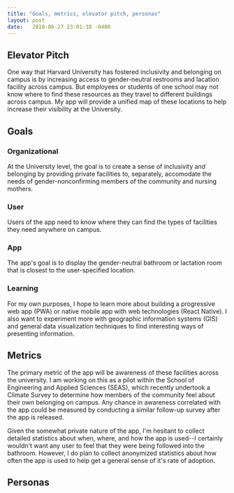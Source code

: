 ```yaml
---
title: "Goals, metrics, elevator pitch, personas"
layout: post
date:   2018-06-27 23:01:38 -0400
---
```

## Elevator Pitch

One way that Harvard University has fostered inclusivity and belonging on campus is by increasing access to gender-neutral restrooms and lacation facility across campus. But employees or students of one school may not know where to find these resources as they travel to different buildings across campus. My app will provide a unified map of these locations to help increase their visibility at the University.

## Goals

### Organizational

At the University level, the goal is to create a sense of inclusivity and belonging by providing private facilities to, separately, accomodate the needs of gender-nonconfirming members of the community and nursing mothers.

### User

Users of the app need to know where they can find the types of facilities they need anywhere on campus.

### App

The app's goal is to display the gender-neutral bathroom or lactation room that is closest to the user-specified location.

### Learning

For my own purposes, I hope to learn more about building a progressive web app (PWA) or native mobile app with web technologies (React Native). I also want to experiment more with geographic information systems (GIS) and general data visualization techniques to find interesting ways of presenting information. 

## Metrics

The primary metric of the app will be awareness of these facilities across the university. I am working on this as a pilot within the School of Engineering and Applied Sciences (SEAS), which recently undertook a Climate Survey to determine how members of the community feel about their own belonging on campus. Any chance in awareness correlated with the app could be measured by conducting a similar follow-up survey after the app is released.

Given the somewhat private nature of the app, I'm hesitant to collect detailed statistics about when, where, and how the app is used--I certainly wouldn't want any user to feel that they were being followed into the bathroom. However, I do plan to collect anonymized statistics about how often the app is used to help get a general sense of it's rate of adoption.

## Personas
